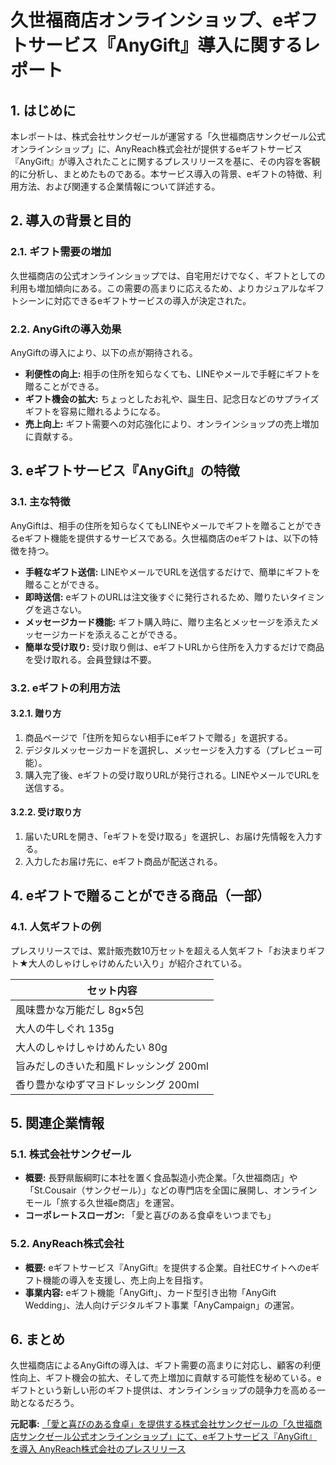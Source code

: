 # 久世福商店オンラインショップ、eギフトサービス『AnyGift』導入に関するレポート

## 1. はじめに

本レポートは、株式会社サンクゼールが運営する「久世福商店サンクゼール公式オンラインショップ」に、AnyReach株式会社が提供するeギフトサービス『AnyGift』が導入されたことに関するプレスリリースを基に、その内容を客観的に分析し、まとめたものである。本サービス導入の背景、eギフトの特徴、利用方法、および関連する企業情報について詳述する。

## 2. 導入の背景と目的

### 2.1. ギフト需要の増加

久世福商店の公式オンラインショップでは、自宅用だけでなく、ギフトとしての利用も増加傾向にある。この需要の高まりに応えるため、よりカジュアルなギフトシーンに対応できるeギフトサービスの導入が決定された。

### 2.2. AnyGiftの導入効果

AnyGiftの導入により、以下の点が期待される。

* **利便性の向上:** 相手の住所を知らなくても、LINEやメールで手軽にギフトを贈ることができる。
* **ギフト機会の拡大:** ちょっとしたお礼や、誕生日、記念日などのサプライズギフトを容易に贈れるようになる。
* **売上向上:** ギフト需要への対応強化により、オンラインショップの売上増加に貢献する。

## 3. eギフトサービス『AnyGift』の特徴

### 3.1. 主な特徴

AnyGiftは、相手の住所を知らなくてもLINEやメールでギフトを贈ることができるeギフト機能を提供するサービスである。久世福商店のeギフトは、以下の特徴を持つ。

* **手軽なギフト送信:** LINEやメールでURLを送信するだけで、簡単にギフトを贈ることができる。
* **即時送信:** eギフトのURLは注文後すぐに発行されるため、贈りたいタイミングを逃さない。
* **メッセージカード機能:** ギフト購入時に、贈り主名とメッセージを添えたメッセージカードを添えることができる。
* **簡単な受け取り:** 受け取り側は、eギフトURLから住所を入力するだけで商品を受け取れる。会員登録は不要。

### 3.2. eギフトの利用方法

#### 3.2.1. 贈り方

1. 商品ページで「住所を知らない相手にeギフトで贈る」を選択する。
2. デジタルメッセージカードを選択し、メッセージを入力する（プレビュー可能）。
3. 購入完了後、eギフトの受け取りURLが発行される。LINEやメールでURLを送信する。

#### 3.2.2. 受け取り方

1. 届いたURLを開き、「eギフトを受け取る」を選択し、お届け先情報を入力する。
2. 入力したお届け先に、eギフト商品が配送される。

## 4. eギフトで贈ることができる商品（一部）

### 4.1. 人気ギフトの例

プレスリリースでは、累計販売数10万セットを超える人気ギフト「お決まりギフト★大人のしゃけしゃけめんたい入り」が紹介されている。

| セット内容 |
| ---------------------------------------- |
| 風味豊かな万能だし 8g×5包 |
| 大人の牛しぐれ 135g |
| 大人のしゃけしゃけめんたい 80g |
| 旨みだしのきいた和風ドレッシング 200ml |
| 香り豊かなゆずマヨドレッシング 200ml |

## 5. 関連企業情報

### 5.1. 株式会社サンクゼール

* **概要:** 長野県飯綱町に本社を置く食品製造小売企業。「久世福商店」や「St.Cousair（サンクゼール）」などの専門店を全国に展開し、オンラインモール「旅する久世福e商店」を運営。
* **コーポレートスローガン:** 「愛と喜びのある食卓をいつまでも」

### 5.2. AnyReach株式会社

* **概要:** eギフトサービス『AnyGift』を提供する企業。自社ECサイトへのeギフト機能の導入を支援し、売上向上を目指す。
* **事業内容:** eギフト機能「AnyGift」、カード型引き出物「AnyGift Wedding」、法人向けデジタルギフト事業「AnyCampaign」の運営。

## 6. まとめ

久世福商店によるAnyGiftの導入は、ギフト需要の高まりに対応し、顧客の利便性向上、ギフト機会の拡大、そして売上増加に貢献する可能性を秘めている。eギフトという新しい形のギフト提供は、オンラインショップの競争力を高める一助となるだろう。


**元記事:** [「愛と喜びのある食卓」を提供する株式会社サンクゼールの「久世福商店サンクゼール公式オンラインショップ」にて、eギフトサービス『AnyGift』を導入 AnyReach株式会社のプレスリリース](https://prtimes.jp/main/html/rd/p/000000127.000088422.html)